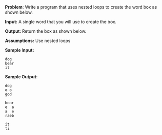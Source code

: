 **Problem:**  Write a program that uses nested loops to create the word box as shown below.

**Input:**  A single word that you will use to create the box.

**Output:**  Return the box as shown below.

**Assumptions:**  Use nested loops

**Sample Input:**

`dog`  
`bear`  
`it`

**Sample Output:**

`dog`  
`o o`  
`god`

`bear`  
`e  a`  
`a  e`  
`raeb`

`it`  
`ti`
